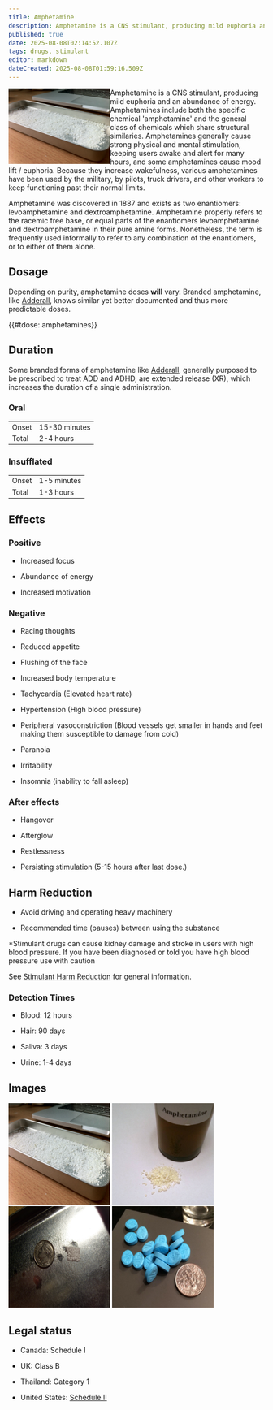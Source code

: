```yaml
---
title: Amphetamine
description: Amphetamine is a CNS stimulant, producing mild euphoria and an abundance of energy. Amphetamines include both the specific chemical 'amphetamine' and the...
published: true
date: 2025-08-08T02:14:52.107Z
tags: drugs, stimulant
editor: markdown
dateCreated: 2025-08-08T01:59:16.509Z
---
```


<img src="spaste.png" alt="Dried speed paste" style="float: left; width: 200px;">

Amphetamine is a CNS stimulant, producing mild euphoria and an abundance of energy. Amphetamines include both the specific chemical 'amphetamine' and the general class of chemicals which share structural similaries. Amphetamines generally cause strong physical and mental stimulation, keeping users awake and alert for many hours, and some amphetamines cause mood lift / euphoria. Because they increase wakefulness, various amphetamines have been used by the military, by pilots, truck drivers, and other workers to keep functioning past their normal limits.

Amphetamine was discovered in 1887 and exists as two enantiomers: levoamphetamine and dextroamphetamine. Amphetamine properly refers to the racemic free base, or equal parts of the enantiomers levoamphetamine and dextroamphetamine in their pure amine forms. Nonetheless, the term is frequently used informally to refer to any combination of the enantiomers, or to either of them alone.

## Dosage

Depending on purity, amphetamine doses **will** vary. Branded amphetamine, like [Adderall](/en/adderall), knows similar yet better documented and thus more predictable doses.

{{#tdose: amphetamines}}

## Duration

Some branded forms of amphetamine like [Adderall](/en/adderall), generally purposed to be prescribed to treat ADD and ADHD, are extended release (XR), which increases the duration of a single administration.

### Oral

| | |
|--|--|
| Onset | 15-30 minutes |
| Total | 2-4 hours |

### Insufflated

| | |
|--|--|
| Onset | 1-5 minutes |
| Total | 1-3 hours |

## Effects

### Positive

* Increased focus

* Abundance of energy

* Increased motivation

### Negative

* Racing thoughts

* Reduced appetite

* Flushing of the face

* Increased body temperature

* Tachycardia (Elevated heart rate)

* Hypertension (High blood pressure)

* Peripheral vasoconstriction (Blood vessels get smaller in hands and feet making them susceptible to damage from cold)

* Paranoia

* Irritability

* Insomnia (inability to fall asleep)

### After effects

* Hangover

* Afterglow

* Restlessness

* Persisting stimulation (5-15 hours after last dose.)

## Harm Reduction

* Avoid driving and operating heavy machinery

* Recommended time (pauses) between using the substance

*Stimulant drugs can cause kidney damage and stroke in users with high blood pressure. If you have been diagnosed or told you have high blood pressure use with caution

See [Stimulant Harm Reduction](/en/stimulants#harm-reduction) for general information.

### Detection Times

* Blood: 12 hours

* Hair: 90 days

* Saliva: 3 days

* Urine: 1-4 days

## Images

<img src="spaste.png" alt="Drying amphetamine paste" width="200px" height="200px">
<img src="amphetamine.jpg" alt="Amphetamine with vial" width="200px" height="200px">
<img src="amphetamines.jpg" alt="~50mg of amphetamine" width="200px" height="200px">
<img src="adderall.jpg" alt="Several 10mg Adderall IR pills" width="200px" height="200px">

## Legal status

* Canada: Schedule I

* UK: Class B

* Thailand: Category 1

* United States: [Schedule II](http://www.justice.gov/dea/druginfo/ds.shtml)
